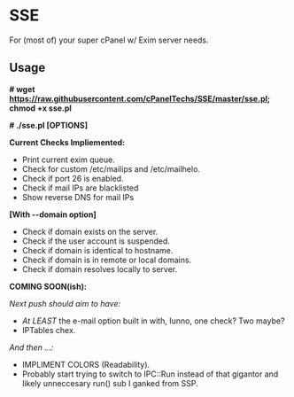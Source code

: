 SSE
================

For (most of) your super cPanel w/ Exim server needs.

Usage
--------------

**# wget https://raw.githubusercontent.com/cPanelTechs/SSE/master/sse.pl; chmod +x sse.pl**

**# ./sse.pl [OPTIONS]**

**Current Checks Impliemented:**

- Print current exim queue.
- Check for custom /etc/mailips and /etc/mailhelo.
- Check if port 26 is enabled.
- Check if mail IPs are blacklisted
- Show reverse DNS for mail IPs

**[With --domain option]**

- Check if domain exists on the server.
- Check if the user account is suspended.
- Check if domain is identical to hostname.
- Check if domain is in remote or local domains.
- Check if domain resolves locally to server.

**COMING SOON(ish):**

*Next push should aim to have:*

- *At LEAST* the e-mail option built in with, Iunno, one check?  Two maybe?
- IPTables chex.

*And then ...:*

- IMPLIMENT COLORS (Readability).
- Probably start trying to switch to IPC::Run instead of that gigantor and likely unneccesary run() sub I ganked from SSP.